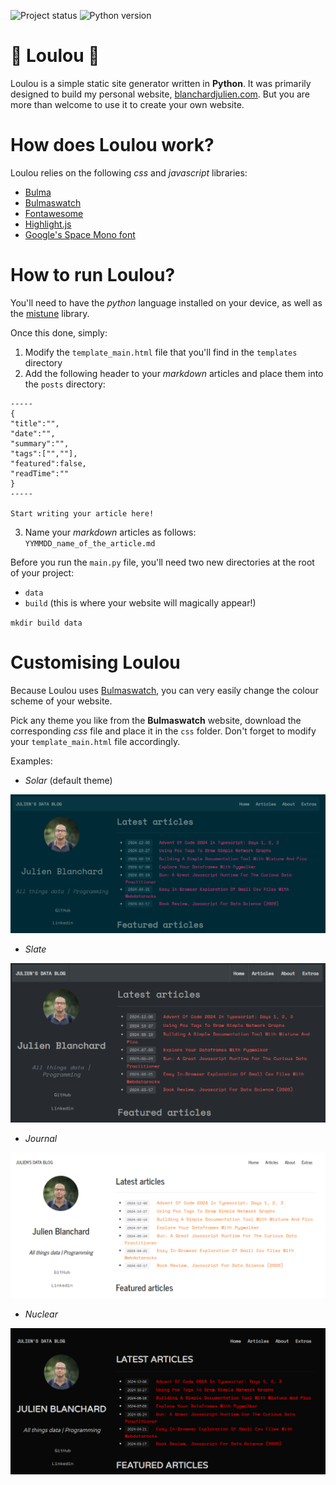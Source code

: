 ![Project status](https://img.shields.io/badge/version-1.0-green)
![Python version](https://img.shields.io/badge/requires-python_3.6-blue)

# :love_letter: **Loulou** :love_letter:

Loulou is a simple static site generator written in **Python**. It was primarily designed to build my personal website, [blanchardjulien.com](https://blanchardjulien.com/). But you are more than welcome to use it to create your own website.

# How does Loulou work?

Loulou relies on the following *css* and *javascript* libraries:

*  [Bulma](https://bulma.io/)
*  [Bulmaswatch](https://jenil.github.io/bulmaswatch/)
*  [Fontawesome](https://fontawesome.com/)
*  [Highlight.js](https://highlightjs.org/)
*  [Google's Space Mono font](https://fonts.google.com/)

# How to run Loulou?

You'll need to have the *python* language installed on your device, as well as the [mistune](https://mistune.lepture.com/en/latest/) library.

Once this done, simply:

1.  Modify the `template_main.html` file that you'll find in the `templates` directory
2.  Add the following header to your *markdown* articles and place them into the `posts` directory:

```
-----
{
"title":"",
"date":"",
"summary":"",
"tags":["",""],
"featured":false,
"readTime":""
}
-----

Start writing your article here!
```

3.  Name your *markdown* articles as follows: `YYMMDD_name_of_the_article.md`

Before you run the `main.py` file, you'll need two new directories at the root of your project:

*  `data`
*  `build` (this is where your website will magically appear!)

`mkdir build data`

# Customising Loulou

Because Loulou uses [Bulmaswatch](https://jenil.github.io/bulmaswatch/), you can very easily change the colour scheme of your website.

Pick any theme you like from the **Bulmaswatch** website, download the corresponding *css* file and place it in the `css` folder. Don't forget to modify your `template_main.html` file accordingly.

Examples:

*  *Solar* (default theme)

![alt text](https://github.com/julien-blanchard/Loulou/blob/main/solar_loulou.png "Image")

*  *Slate*

![alt text](https://github.com/julien-blanchard/Loulou/blob/main/slate_loulou.png "Image")

*  *Journal*

![alt text](https://github.com/julien-blanchard/Loulou/blob/main/journal_loulou.png "Image")

*  *Nuclear*

![alt text](https://github.com/julien-blanchard/Loulou/blob/main/nuclear_loulou.png "Image")

